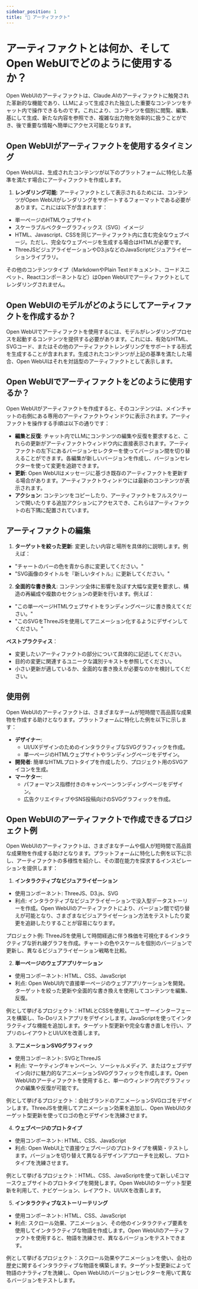```yaml
---
sidebar_position: 1
title: "🏺 アーティファクト"
---
```



# アーティファクトとは何か、そしてOpen WebUIでどのように使用するか？

Open WebUIのアーティファクトは、Claude.AIのアーティファクトに触発された革新的な機能であり、LLMによって生成された独立した重要なコンテンツをチャット内で操作できるものです。これにより、コンテンツを個別に閲覧、編集、基にして生成、新たな内容を参照でき、複雑な出力物を効率的に扱うことができ、後で重要な情報へ簡単にアクセス可能となります。

## Open WebUIがアーティファクトを使用するタイミング

Open WebUIは、生成されたコンテンツが以下のプラットフォームに特化した基準を満たす場合にアーティファクトを作成します。

1. **レンダリング可能**: アーティファクトとして表示されるためには、コンテンツがOpen WebUIがレンダリングをサポートするフォーマットである必要があります。これには以下が含まれます：

* 単一ページのHTMLウェブサイト
* スケーラブルベクターグラフィックス（SVG）イメージ
* HTML、Javascript、CSSを同じアーティファクト内に含む完全なウェブページ。ただし、完全なウェブページを生成する場合はHTMLが必要です。
* ThreeJSビジュアライゼーションやD3.jsなどのJavaScriptビジュアライゼーションライブラリ。

その他のコンテンツタイプ（MarkdownやPlain Textドキュメント、コードスニペット、Reactコンポーネントなど）はOpen WebUIでアーティファクトとしてレンダリングされません。

## Open WebUIのモデルがどのようにしてアーティファクトを作成するか？

Open WebUIでアーティファクトを使用するには、モデルがレンダリングプロセスを起動するコンテンツを提供する必要があります。これには、有効なHTML、SVGコード、またはその他のアーティファクトレンダリングをサポートする形式を生成することが含まれます。生成されたコンテンツが上記の基準を満たした場合、Open WebUIはそれを対話型のアーティファクトとして表示します。

## Open WebUIでアーティファクトをどのように使用するか？

Open WebUIがアーティファクトを作成すると、そのコンテンツは、メインチャットの右側にある専用のアーティファクトウィンドウに表示されます。アーティファクトを操作する手順は以下の通りです：

* **編集と反復**: チャット内でLLMにコンテンツの編集や反復を要求すると、これらの更新がアーティファクトウィンドウ内に直接表示されます。アーティファクトの左下にあるバージョンセレクターを使ってバージョン間を切り替えることができます。各編集が新しいバージョンを作成し、バージョンセレクターを使って変更を追跡できます。
* **更新**: Open WebUIはメッセージに基づき既存のアーティファクトを更新する場合があります。アーティファクトウィンドウには最新のコンテンツが表示されます。
* **アクション**: コンテンツをコピーしたり、アーティファクトをフルスクリーンで開いたりする追加アクションにアクセスでき、これらはアーティファクトの右下隅に配置されています。

## アーティファクトの編集

1. **ターゲットを絞った更新**: 変更したい内容と場所を具体的に説明します。例えば：

* "チャートのバーの色を青から赤に変更してください。"
* "SVG画像のタイトルを『新しいタイトル』に更新してください。"

2. **全面的な書き換え**: コンテンツ全体に影響を及ぼす大幅な変更を要求し、構造の再編成や複数のセクションの更新を行います。例えば：

* "この単一ページHTMLウェブサイトをランディングページに書き換えてください。"
* "このSVGをThreeJSを使用してアニメーション化するようにデザインしてください。"

**ベストプラクティス**：

* 変更したいアーティファクトの部分について具体的に記述してください。
* 目的の変更に関連するユニークな識別テキストを参照してください。
* 小さい更新が適しているか、全面的な書き換えが必要なのかを検討してください。

## 使用例

Open WebUIのアーティファクトは、さまざまなチームが短時間で高品質な成果物を作成する助けとなります。プラットフォームに特化した例を以下に示します：

* **デザイナー**:
  * UI/UXデザインのためのインタラクティブなSVGグラフィックを作成。
  * 単一ページのHTMLウェブサイトやランディングページをデザイン。
* **開発者**: 簡単なHTMLプロトタイプを作成したり、プロジェクト用のSVGアイコンを生成。
* **マーケター**:
  * パフォーマンス指標付きのキャンペーンランディングページをデザイン。
  * 広告クリエイティブやSNS投稿向けのSVGグラフィックを作成。

## Open WebUIのアーティファクトで作成できるプロジェクト例

Open WebUIのアーティファクトは、さまざまなチームや個人が短時間で高品質な成果物を作成する助けとなります。プラットフォームに特化した例を以下に示し、アーティファクトの多様性を紹介し、その潜在能力を探求するインスピレーションを提供します：

1. **インタラクティブなビジュアライゼーション**

* 使用コンポーネント: ThreeJS、D3.js、SVG
* 利点: インタラクティブなビジュアライゼーションで没入型データストーリーを作成。Open WebUIのアーティファクトにより、バージョン間で切り替えが可能となり、さまざまなビジュアライゼーション方法をテストしたり変更を追跡したりすることが容易になります。

プロジェクト例: ThreeJSを使用して時間経過に伴う株価を可視化するインタラクティブな折れ線グラフを作成。チャートの色やスケールを個別のバージョンで更新し、異なるビジュアライゼーション戦略を比較。

2. **単一ページのウェブアプリケーション**

* 使用コンポーネント: HTML、CSS、JavaScript
* 利点: Open WebUI内で直接単一ページのウェブアプリケーションを開発。ターゲットを絞った更新や全面的な書き換えを使用してコンテンツを編集、反復。

例として挙げるプロジェクト：HTMLとCSSを使用してユーザーインターフェースを構築し、To-Doリストアプリをデザインします。JavaScriptを使ってインタラクティブな機能を追加します。ターゲット型更新や完全な書き直しを行い、アプリのレイアウトとUI/UXを改善します。

3. **アニメーションSVGグラフィック**

* 使用コンポーネント: SVGとThreeJS
* 利点: マーケティングキャンペーン、ソーシャルメディア、またはウェブデザイン向けに魅力的なアニメーションSVGグラフィックを作成します。Open WebUIのアーティファクトを使用すると、単一のウィンドウ内でグラフィックの編集や反復が可能です。

例として挙げるプロジェクト：会社ブランドのアニメーションSVGロゴをデザインします。ThreeJSを使用してアニメーション効果を追加し、Open WebUIのターゲット型更新を使ってロゴの色とデザインを洗練させます。

4. **ウェブページのプロトタイプ**

* 使用コンポーネント: HTML、CSS、JavaScript
* 利点: Open WebUI上で直接ウェブページのプロトタイプを構築・テストします。バージョンを切り替えて異なるデザインアプローチを比較し、プロトタイプを洗練させます。

例として挙げるプロジェクト：HTML、CSS、JavaScriptを使って新しいEコマースウェブサイトのプロトタイプを開発します。Open WebUIのターゲット型更新を利用して、ナビゲーション、レイアウト、UI/UXを改善します。

5. **インタラクティブなストーリーテリング**

* 使用コンポーネント: HTML、CSS、JavaScript
* 利点: スクロール効果、アニメーション、その他のインタラクティブ要素を使用してインタラクティブな物語を作成します。Open WebUIのアーティファクトを使用すると、物語を洗練させ、異なるバージョンをテストできます。

例として挙げるプロジェクト：スクロール効果やアニメーションを使い、会社の歴史に関するインタラクティブな物語を構築します。ターゲット型更新によって物語のナラティブを洗練し、Open WebUIのバージョンセレクターを用いて異なるバージョンをテストします。
